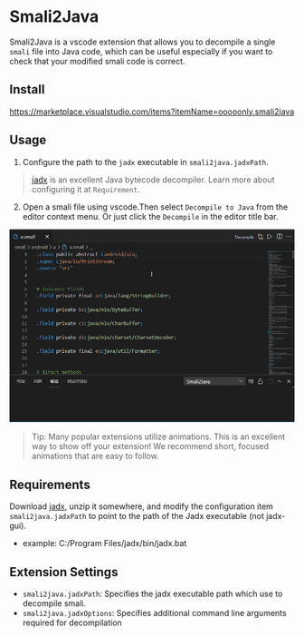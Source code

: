 # Smali2Java

Smali2Java is a vscode extension that allows you to decompile a single `smali` file into Java code, which can be useful especially if you want to check that your modified smali code is correct.

## Install
https://marketplace.visualstudio.com/items?itemName=ooooonly.smali2java

## Usage

1. Configure the path to the `jadx` executable in `smali2java.jadxPath`.

> [jadx](https://github.com/skylot/jadx) is an excellent Java bytecode decompiler. Learn more about configuring it at `Requirement`.

2. Open a smali file using vscode.Then select `Decompile to Java` from the editor context menu. Or just click the `Decompile` in the editor title bar.

![Usage](./res/snapshot/usage.gif)

> Tip: Many popular extensions utilize animations. This is an excellent way to show off your extension! We recommend short, focused animations that are easy to follow.

## Requirements

Download [jadx](https://github.com/skylot/jadx), unzip it somewhere, and modify the configuration item `smali2java.jadxPath` to point to the path of the Jadx executable (not jadx-gui).
- example: C:/Program Files/jadx/bin/jadx.bat

## Extension Settings

* `smali2java.jadxPath`: Specifies the jadx executable path which use to decompile smali.
* `smali2java.jadxOptions`: Specifies additional command line arguments required for decompilation

